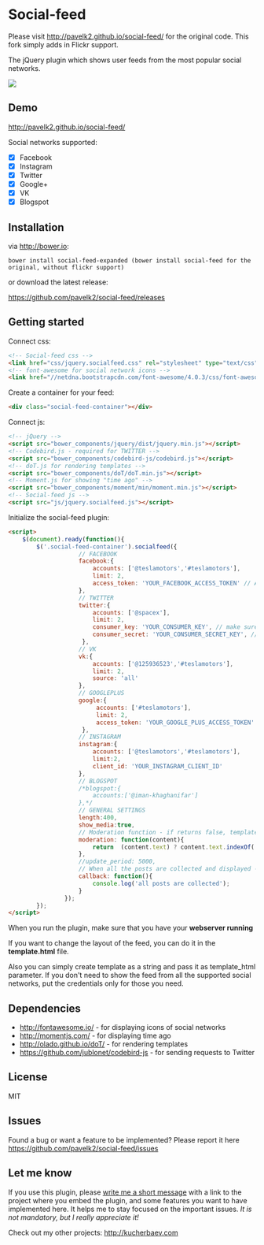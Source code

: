 # Social-feed

Please visit http://pavelk2.github.io/social-feed/ for the original code. This fork simply adds in Flickr support.

The jQuery plugin which shows user feeds from the most popular social networks.

![](http://habrastorage.org/files/286/85e/03e/28685e03ef2b4bdc8f7da551b339426e.png)

## Demo

http://pavelk2.github.io/social-feed/

Social networks supported: 
- [x] Facebook
- [x] Instagram
- [x] Twitter
- [x] Google+
- [x] VK
- [x] Blogspot
 
## Installation
via http://bower.io:
```
bower install social-feed-expanded (bower install social-feed for the original, without flickr support)
```
or download the latest release:

https://github.com/pavelk2/social-feed/releases
## Getting started

Connect css:
```html
<!-- Social-feed css -->
<link href="css/jquery.socialfeed.css" rel="stylesheet" type="text/css">
<!-- font-awesome for social network icons -->
<link href="//netdna.bootstrapcdn.com/font-awesome/4.0.3/css/font-awesome.css" rel="stylesheet">
```
Create a container for your feed:
```html
<div class="social-feed-container"></div>
```
Connect js:
```html
<!-- jQuery -->
<script src="bower_components/jquery/dist/jquery.min.js"></script>
<!-- Codebird.js - required for TWITTER -->
<script src="bower_components/codebird-js/codebird.js"></script>
<!-- doT.js for rendering templates -->
<script src="bower_components/doT/doT.min.js"></script>
<!-- Moment.js for showing "time ago" -->
<script src="bower_components/moment/min/moment.min.js"></script>
<!-- Social-feed js -->
<script src="js/jquery.socialfeed.js"></script>
```
Initialize the social-feed plugin:

```html
<script>
    $(document).ready(function(){
        $('.social-feed-container').socialfeed({
                    // FACEBOOK
                    facebook:{
                        accounts: ['@teslamotors','#teslamotors'],
                        limit: 2,
                        access_token: 'YOUR_FACEBOOK_ACCESS_TOKEN' // APP_ID|APP_SECRET
                    },
                    // TWITTER
                    twitter:{
                        accounts: ['@spacex'],
                        limit: 2,
                        consumer_key: 'YOUR_CONSUMER_KEY', // make sure to have your app read-only
                        consumer_secret: 'YOUR_CONSUMER_SECRET_KEY', // make sure to have your app read-only
                     },
                    // VK
                    vk:{
                        accounts: ['@125936523','#teslamotors'], 
                        limit: 2,
                        source: 'all'
                    },
                    // GOOGLEPLUS
                    google:{
                         accounts: ['#teslamotors'],
                         limit: 2,
                         access_token: 'YOUR_GOOGLE_PLUS_ACCESS_TOKEN'
                     },
                    // INSTAGRAM
                    instagram:{
                        accounts: ['@teslamotors','#teslamotors'],
                        limit:2,
                        client_id: 'YOUR_INSTAGRAM_CLIENT_ID'
                    },
                    // BLOGSPOT
                    /*blogspot:{
                        accounts:['@iman-khaghanifar']
                    },*/
                    // GENERAL SETTINGS
                    length:400,
                    show_media:true,
                    // Moderation function - if returns false, template will have class hidden
                    moderation: function(content){
                        return  (content.text) ? content.text.indexOf('fuck') == -1 : true;
                    },
                    //update_period: 5000,
                    // When all the posts are collected and displayed - this function is evoked
                    callback: function(){
                        console.log('all posts are collected');
                    }
                });
        });
</script>
```

When you run the plugin, make sure that you have your **webserver running**

If you want to change the layout of the feed, you can do it in the **template.html** file.


Also you can simply create template as a string and pass it as template_html parameter.
If you don't need to show the feed from all the supported social networks, put the credentials only for those you need.

## Dependencies
*  http://fontawesome.io/ - for displaying icons of social networks
*  http://momentjs.com/ - for displaying time ago
*  http://olado.github.io/doT/ - for rendering templates
*  https://github.com/jublonet/codebird-js - for sending requests to Twitter

## License
MIT

## Issues
Found a bug or want a feature to be implemented?
Please report it here https://github.com/pavelk2/social-feed/issues

## Let me know

If you use this plugin, please <a href="mailto:pavel@kucherbaev.com">write me a short message</a> with a link to the project where you embed the plugin, and some features you want to have implemented here. It helps me to stay focused on the important issues. *It is not mandatory, but I really appreciate it!*

Check out my other projects: http://kucherbaev.com
